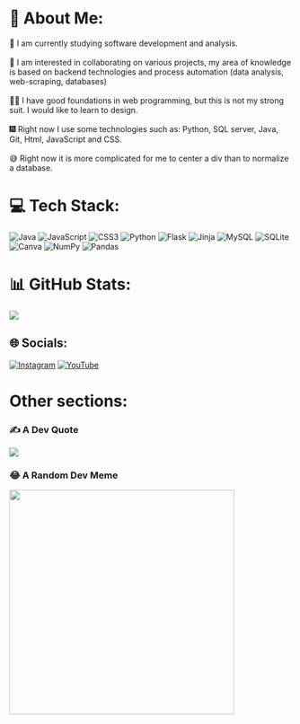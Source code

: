 # 💫 About Me:
🙌  I am currently studying software development and analysis. <br><br> 🌌 I am interested in collaborating on various projects, my area of knowledge is based on backend technologies and process automation (data analysis, web-scraping, databases)<br><br>👷‍♂️ I have good foundations in web programming, but this is not my strong suit. I would like to learn to design.<br><br> 🎆 Right now I use some technologies such as: Python, SQL server, Java, Git, Html, JavaScript and CSS.<br><br>😅 Right now it is more complicated for me to center a div than to normalize a database.

# 💻 Tech Stack:
![Java](https://img.shields.io/badge/java-%23ED8B00.svg?style=for-the-badge&logo=openjdk&logoColor=white) ![JavaScript](https://img.shields.io/badge/javascript-%23323330.svg?style=for-the-badge&logo=javascript&logoColor=%23F7DF1E) ![CSS3](https://img.shields.io/badge/css3-%231572B6.svg?style=for-the-badge&logo=css3&logoColor=white) ![Python](https://img.shields.io/badge/python-3670A0?style=for-the-badge&logo=python&logoColor=ffdd54) ![Flask](https://img.shields.io/badge/flask-%23000.svg?style=for-the-badge&logo=flask&logoColor=white) ![Jinja](https://img.shields.io/badge/jinja-white.svg?style=for-the-badge&logo=jinja&logoColor=black) ![MySQL](https://img.shields.io/badge/mysql-%2300000f.svg?style=for-the-badge&logo=mysql&logoColor=white) ![SQLite](https://img.shields.io/badge/sqlite-%2307405e.svg?style=for-the-badge&logo=sqlite&logoColor=white) ![Canva](https://img.shields.io/badge/Canva-%2300C4CC.svg?style=for-the-badge&logo=Canva&logoColor=white) ![NumPy](https://img.shields.io/badge/numpy-%23013243.svg?style=for-the-badge&logo=numpy&logoColor=white) ![Pandas](https://img.shields.io/badge/pandas-%23150458.svg?style=for-the-badge&logo=pandas&logoColor=white)

# 📊 GitHub Stats:
![](https://github-readme-stats.vercel.app/api/top-langs/?username=rogersx27&theme=merko&hide_border=false&include_all_commits=false&count_private=false&layout=compact)


## 🌐 Socials:
[![Instagram](https://img.shields.io/badge/Instagram-%23E4405F.svg?logo=Instagram&logoColor=white)](https://instagram.com/ju4n_ugh) [![YouTube](https://img.shields.io/badge/YouTube-%23FF0000.svg?logo=YouTube&logoColor=white)](https://youtube.com/@JuanPablo-tk2tu) 

# Other sections:

### ✍️ A Dev Quote
![](https://quotes-github-readme.vercel.app/api?type=vetical&theme=gruvbox)

### 😂 A Random Dev Meme
<img src='https://randommeme-five.vercel.app/' style="height: 400px;"/>

<!-- Proudly created with GPRM ( https://gprm.itsvg.in ) -->
